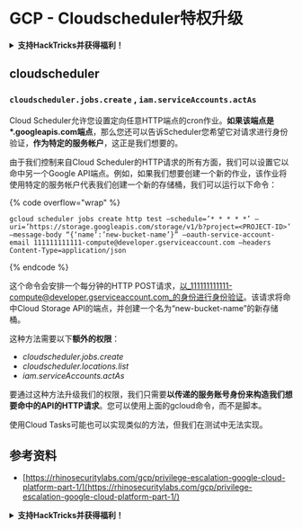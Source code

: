 # GCP - Cloudscheduler特权升级

<details>

<summary><strong>支持HackTricks并获得福利！</strong></summary>

* 如果您想在HackTricks中看到您的公司广告，或者如果您想访问PEASS的最新版本或下载PDF版的HackTricks，请查看[**订阅计划**](https://github.com/sponsors/carlospolop)！
* 获取[**官方PEASS和HackTricks周边产品**](https://peass.creator-spring.com)
* 发现[**PEASS家族**](https://opensea.io/collection/the-peass-family)，我们的独家[**NFT**](https://opensea.io/collection/the-peass-family)收藏品
* **加入** 💬 [**Discord群组**](https://discord.gg/hRep4RUj7f) 或 [**Telegram群组**](https://t.me/peass) 或 **关注**我的 **Twitter** 🐦 [**@carlospolopm**](https://twitter.com/carlospolopm)**。**
* **通过向** [**HackTricks**](https://github.com/carlospolop/hacktricks) **和** [**HackTricks Cloud**](https://github.com/carlospolop/hacktricks-cloud) **github仓库提交PR来分享您的黑客技巧。**

</details>

## cloudscheduler

### `cloudscheduler.jobs.create` , `iam.serviceAccounts.actAs`

Cloud Scheduler允许您设置定向任意HTTP端点的cron作业。**如果该端点是\*.googleapis.com端点**，那么您还可以告诉Scheduler您希望它对请求进行身份验证，**作为特定的服务帐户**，这正是我们想要的。

由于我们控制来自Cloud Scheduler的HTTP请求的所有方面，我们可以设置它以命中另一个Google API端点。例如，如果我们想要创建一个新的作业，该作业将使用特定的服务帐户代表我们创建一个新的存储桶，我们可以运行以下命令：

{% code overflow="wrap" %}
```
gcloud scheduler jobs create http test –schedule=’* * * * *’ –uri=’https://storage.googleapis.com/storage/v1/b?project=<PROJECT-ID>’ –message-body “{‘name’:’new-bucket-name’}” –oauth-service-account-email 111111111111-compute@developer.gserviceaccount.com –headers Content-Type=application/json
```
{% endcode %}

这个命令会安排一个每分钟的HTTP POST请求，以_111111111111-compute@developer.gserviceaccount.com_的身份进行身份验证。该请求将命中Cloud Storage API的端点，并创建一个名为“new-bucket-name”的新存储桶。

这种方法需要以下**额外的权限**：

* _cloudscheduler.jobs.create_
* _cloudscheduler.locations.list_
* _iam.serviceAccounts.actAs_

要通过这种方法升级我们的权限，我们只需要**以传递的服务账号身份来构造我们想要命中的API的HTTP请求**。您可以使用上面的gcloud命令，而不是脚本。

使用Cloud Tasks可能也可以实现类似的方法，但我们在测试中无法实现。

## 参考资料

* [https://rhinosecuritylabs.com/gcp/privilege-escalation-google-cloud-platform-part-1/](https://rhinosecuritylabs.com/gcp/privilege-escalation-google-cloud-platform-part-1/)

<details>

<summary><strong>支持HackTricks并获得福利！</strong></summary>

* 如果您想在HackTricks中看到您的**公司广告**，或者如果您想访问**PEASS的最新版本或下载PDF格式的HackTricks**，请查看[**订阅计划**](https://github.com/sponsors/carlospolop)！
* 获取[**官方PEASS和HackTricks周边产品**](https://peass.creator-spring.com)
* 发现[**PEASS家族**](https://opensea.io/collection/the-peass-family)，我们的独家[**NFT**](https://opensea.io/collection/the-peass-family)收藏品
* **加入** 💬 [**Discord群组**](https://discord.gg/hRep4RUj7f) 或 [**Telegram群组**](https://t.me/peass) 或 **关注**我在**Twitter** 🐦 [**@carlospolopm**](https://twitter.com/carlospolopm)**。**
* **通过向** [**HackTricks**](https://github.com/carlospolop/hacktricks) 和 [**HackTricks Cloud**](https://github.com/carlospolop/hacktricks-cloud) **github仓库提交PR来分享您的黑客技巧。**

</details>
